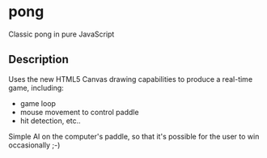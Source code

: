 # pong
Classic pong in pure JavaScript

## Description
Uses the new HTML5 Canvas drawing capabilities to produce a real-time game, including:
- game loop
- mouse movement to control paddle
- hit detection, etc.. 

Simple AI on the computer's paddle, so that it's possible for the user to win occasionally ;-)
